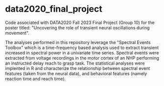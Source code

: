 # data2020_final_project
Code associated with DATA2020 Fall 2023 Final Project (Group 10) for the poster titled: "Uncovering the role of transient neural oscillations during movement". 

The analyses performed in this repository leverage the "Spectral Events Toolbox" which is a time-frequency based analysis used to extract transient increased in spectral power in a univariate time series. Spectral events were extracted from voltage recordings in the motor cortex of an NHP performing an instructed delay reach to grasp task. The statistical analyses were implented in R and characterize the relationship between spectral event features (taken from the neural data), and behavioral features (namely reaction time and reach time).
